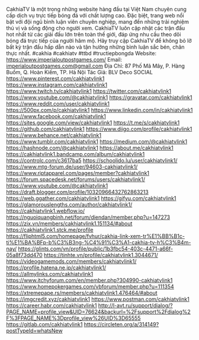 CakhiaTV là một trong những website hàng đầu tại Việt Nam chuyên cung cấp dịch vụ trực tiếp bóng đá với chất lượng cao. Đặc biệt, trang web nổi bật với đội ngũ bình luận viên chuyên nghiệp, mang đến những trải nghiệm thú vị và sống động cho người xem. CakhiaTV luôn cập nhật các trận đấu hot nhất từ các giải đấu lớn trên toàn thế giới, đáp ứng nhu cầu theo dõi bóng đá trực tiếp của người hâm mộ. Hãy truy cập CakhiaTV để không bỏ lỡ bất kỳ trận đấu hấp dẫn nào và tận hưởng những bình luận sắc bén, chân thực nhất.
#cakhia #cakhiatv #ttbd #tructiepbongda
Website: https://www.imperialoutpostgames.com/
Email: imperialoutpostgames.com@gmail.com
Địa Chỉ: 87 Phố Mã Mây, P. Hàng Buồm, Q. Hoàn Kiếm, TP. Hà Nội
Tác Giả: BLV Deco
SOCIAL 
https://www.pinterest.com/cakhiatvlink1
https://www.instagram.com/cakhiatvlink1
https://www.twitch.tv/cakhiatvlink1
https://twitter.com/cakhiatvlink1
https://www.youtube.com/@cakhiatvlink1
https://gravatar.com/cakhiatvlink1
https://www.reddit.com/user/cakhiatvlink1
https://500px.com/p/cakhiatvlink1
https://www.linkedin.com/in/cakhiatvlink1
https://www.facebook.com/cakhiatvlink1
https://sites.google.com/view/cakhiatvlink1
https://t.me/s/cakhiatvlink1
https://github.com/cakhiatvlink1
https://www.diigo.com/profile/cakhiatvlink1
https://www.behance.net/cakhiatvlink1
https://www.tumblr.com/cakhiatvlink1
https://medium.com/@cakhiatvlink1
https://hashnode.com/@cakhiatvlink1
https://about.me/cakhiatvlink1
https://cakhiatvlink1.bandcamp.com/album/cakhiatvlink1
https://controlc.com/c3617ba5
https://schoolido.lu/user/cakhiatvlink1/
https://www.mtg-forum.de/user/94603-cakhiatvlink1/
https://www.riptapparel.com/pages/member?cakhiatvlink1
https://forum.spacedesk.net/forums/users/cakhiatvlink1/
https://www.youtube.com/@cakhiatvlink1
https://draft.blogger.com/profile/10320966432762863213
https://web.ggather.com/cakhiatvlink1
https://gifyu.com/cakhiatvlink1
https://glamorouslengths.com/author/cakhiatvlink1/
https://cakhiatvlink1.webflow.io/
https://nguoiquangbinh.net/forum/diendan/member.php?u=147273
https://zix.vn/members/cakhiatvlink1.151134/#about
https://cakhiatvlink1.stck.me/profile
https://fliphtml5.com/homepage/fvhur/cakhia-link-xem-tr%E1%BB%B1c-ti%E1%BA%BFp-b%C3%B3ng-%C4%91%C3%A1-cakhia-tv-h%C3%B4m-nay/
https://glints.com/vn/profile/public/1b3fbc54-403c-4471-a66f-05a8f73dd470
https://tinhte.vn/profile/cakhiatvlink1.3044671/
https://videogamemods.com/members/cakhiatvlink1/
https://profile.hatena.ne.jp/cakhiatvlink1/
https://allmylinks.com/cakhiatvlink1
https://www.itchyforum.com/en/member.php?304990-cakhiatvlink1
https://www.homepokergames.com/vbforum/member.php?u=111354
https://xtremepape.rs/members/cakhiatvlink1.476464/#about
https://imgcredit.xyz/cakhiatvlink1
https://www.postman.com/cakhiatvlink1
https://career.habr.com/cakhiatvlink1
http://l-avt.ru/support/dialog/?PAGE_NAME=profile_view&UID=76624&backurl=%2Fsupport%2Fdialog%2F%3FPAGE_NAME%3Dprofile_view%26UID%3D65555
https://gitlab.com/cakhiatvlink1
https://circleten.org/a/314149?postTypeId=whatsNew
